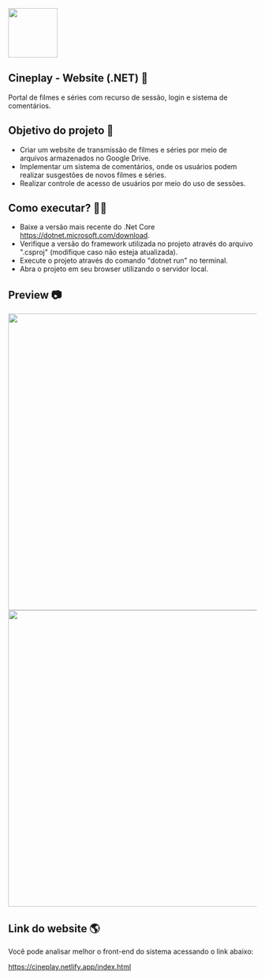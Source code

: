 <img height="100px" src="https://github.com/rafael-vaz/streaming-video-asp.net-core-mvc/blob/main/cineplay-website03-preview.png?raw=true">

## Cineplay - Website (.NET) 🎥

Portal de filmes e séries com recurso de sessão, login e sistema de comentários. 

## Objetivo do projeto :rocket:

- Criar um website de transmissão de filmes e séries por meio de arquivos armazenados no Google Drive.
- Implementar um sistema de comentários, onde os usuários podem realizar susgestões de novos filmes e séries.
- Realizar controle de acesso de usuários por meio do uso de sessões.

## Como executar? 🧑‍🔧

- Baixe a versão mais recente do .Net Core https://dotnet.microsoft.com/download.
- Verifique a versão do framework utilizada no projeto através do arquivo ".csproj" (modifique caso não esteja atualizada).
- Execute o projeto através do comando "dotnet run" no terminal.
- Abra o projeto em seu browser utilizando o servidor local.

## Preview 📷

<img width="600px" src="https://github.com/rafael-vaz/streaming-video-asp.net-core-mvc/blob/main/cineplay-website02-preview.jpg?raw=true">
<img width="600px" src="https://github.com/rafael-vaz/streaming-video-asp.net-core-mvc/blob/main/cineplay-website01-preview.jpg?raw=true">

## Link do website 🌎

Você pode analisar melhor o front-end do sistema acessando o link abaixo:

https://cineplay.netlify.app/index.html
